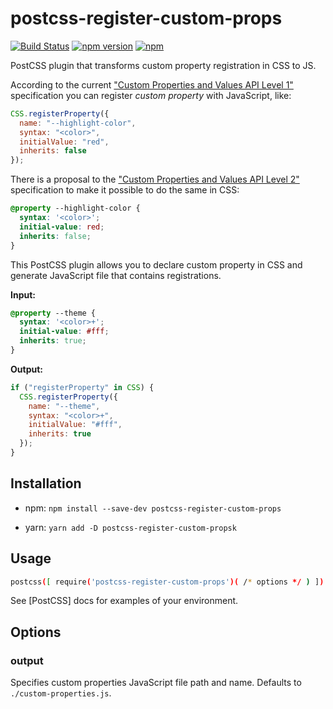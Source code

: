 # postcss-register-custom-props
[![Build Status](https://travis-ci.org/vitaliy-bobrov/postcss-register-custom-props.svg?branch=master)](https://travis-ci.org/vitaliy-bobrov/postcss-register-custom-props)
[![npm version](https://badge.fury.io/js/postcss-register-custom-props.svg)](https://badge.fury.io/js/postcss-register-custom-props)
[![npm](https://img.shields.io/npm/dt/postcss-register-custom-props.svg)](https://github.com/vitaliy-bobrov/postcss-register-custom-props)

PostCSS plugin that transforms custom property registration in CSS to JS.

According to the current ["Custom Properties and Values API Level 1"](https://www.w3.org/TR/css-properties-values-api-1/) specification you can register *custom property* with JavaScript, like:

```js
CSS.registerProperty({
  name: "--highlight-color",
  syntax: "<color>",
  initialValue: "red",
  inherits: false
});
```

There is a proposal to the ["Custom Properties and Values API Level 2"](https://github.com/w3c/css-houdini-drafts/issues/137) specification to make it possible to do the same in CSS:

```css
@property --highlight-color {
  syntax: '<color>';
  initial-value: red;
  inherits: false;
}
```

This PostCSS plugin allows you to declare custom property in CSS and generate JavaScript file that contains registrations.

**Input:**

```css
@property --theme {
  syntax: '<color>+';
  initial-value: #fff;
  inherits: true;
}
```

**Output:**

```js
if ("registerProperty" in CSS) {
  CSS.registerProperty({
    name: "--theme",
    syntax: "<color>+",
    initialValue: "#fff",
    inherits: true
  });
}
```

## Installation
- npm:
  `npm install --save-dev postcss-register-custom-props`

- yarn:
  `yarn add -D postcss-register-custom-propsk`

## Usage

```bash
postcss([ require('postcss-register-custom-props')( /* options */ ) ])
```

See [PostCSS] docs for examples of your environment.

## Options

### output
Specifies custom properties JavaScript file path and name. Defaults to `./custom-properties.js`.

